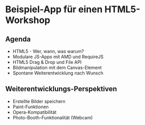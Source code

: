 Beispiel-App für einen HTML5-Workshop
=====================================

Agenda
------

  * HTML5 - Wer, wann, was warum?
  * Modulare JS-Apps mit AMD und RequireJS
  * HTML5 Drag & Drop und File API
  * Bildmanipulation mit dem Canvas-Element
  * Spontane Weiterentwicklung nach Wunsch

Weiterentwicklungs-Perspektiven
-------------------------------

  * Erstellte Bilder speichern
  * Paint-Funktionen
  * Opera-Kompatibilität
  * Photo-Booth-Funktionalität (Webcam)